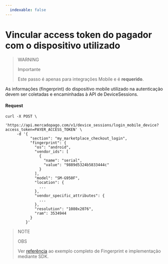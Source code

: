 ```yaml
---
  indexable: false
---
```


# Vincular access token do pagador com o dispositivo utilizado

> WARNING
>
> Importante
>
> Este passo é apenas para integrações Mobile e é  **requerido**.

As informações (fingerprint) do dispositivo mobile utilizado na autenticação devem ser coletadas e encaminhadas à API de DeviceSessions.

#### Request
```curl
curl -X POST \
     'https://api.mercadopago.com/v1/device_sessions/login_mobile_device?access_token=PAYER_ACCESS_TOKEN' \
     -d '{
           "section": "my_marketplace_checkout_login",
           "fingerprint": {
             "os": "android",
             "vendor_ids": [
               {
                 "name": "serial",
                 "value": "9889d5324b5833444c"
               }
             ],
             "model": "SM-G950F",
             "location": {
               ...
             },
             "vendor_specific_attributes": {
               ...
             },
             "resolution": "1080x2076",
             "ram": 3534944
           }
         }'
```

> NOTE
> 
> OBS
> 
> Ver [referência](https://www.mercadopago.com.br/developers/es/guides/payments/advanced-payments/wallet-device-fingerprint-sample) ao exemplo completo de Fingerprint e implementação mediante SDK. 